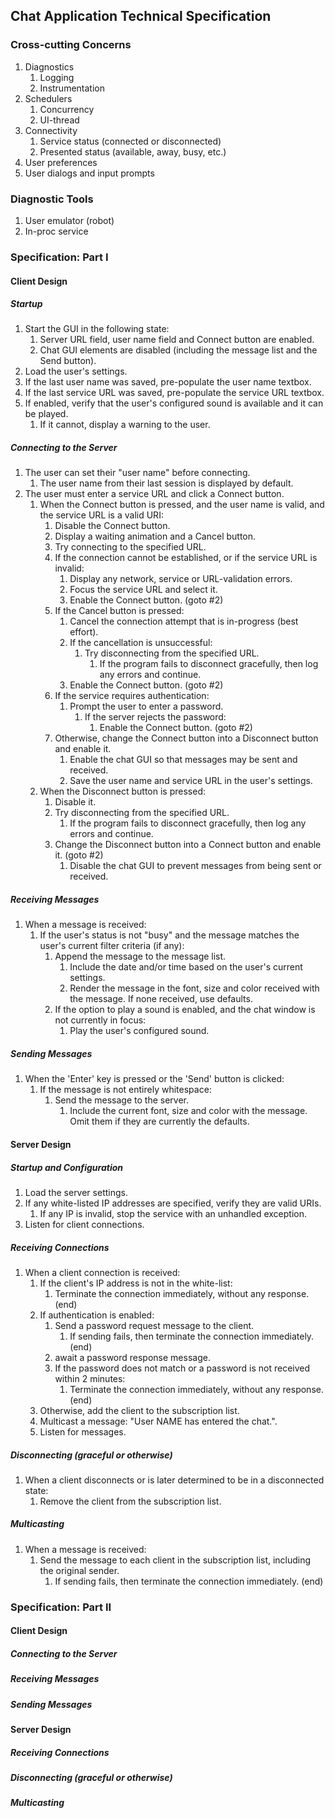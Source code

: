 ## Chat Application Technical Specification

### Cross-cutting Concerns
1. Diagnostics
   1. Logging
   1. Instrumentation
2. Schedulers
   1. Concurrency
   1. UI-thread
3. Connectivity
   1. Service status (connected or disconnected)
   2. Presented status (available, away, busy, etc.)
4. User preferences
5. User dialogs and input prompts

### Diagnostic Tools
1. User emulator (robot)
2. In-proc service

### Specification: Part I
#### Client Design
##### Startup
1. Start the GUI in the following state: 
   1. Server URL field, user name field and Connect button are enabled.
   2. Chat GUI elements are disabled (including the message list and the Send button).
2. Load the user's settings.
3. If the last user name was saved, pre-populate the user name textbox.
4. If the last service URL was saved, pre-populate the service URL textbox.
5. If enabled, verify that the user's configured sound is available and it can be played.
   1. If it cannot, display a warning to the user.

##### Connecting to the Server
1. The user can set their "user name" before connecting.
   1. The user name from their last session is displayed by default.
2. The user must enter a service URL and click a Connect button.
   1. When the Connect button is pressed, and the user name is valid, and the service URL is a valid URI:
      1. Disable the Connect button.
      1. Display a waiting animation and a Cancel button.
      1. Try connecting to the specified URL.
      1. If the connection cannot be established, or if the service URL is invalid:
         1. Display any network, service or URL-validation errors.
         2. Focus the service URL and select it.
         3. Enable the Connect button. (goto #2)
      1. If the Cancel button is pressed:
         1. Cancel the connection attempt that is in-progress (best effort).
         2. If the cancellation is unsuccessful:
            1. Try disconnecting from the specified URL.
               1. If the program fails to disconnect gracefully, then log any errors and continue.
         3. Enable the Connect button. (goto #2)
      1. If the service requires authentication:
         1. Prompt the user to enter a password.
            1. If the server rejects the password:
               1. Enable the Connect button. (goto #2)
      1. Otherwise, change the Connect button into a Disconnect button and enable it.
         1. Enable the chat GUI so that messages may be sent and received.
         2. Save the user name and service URL in the user's settings.
   1. When the Disconnect button is pressed:
      1. Disable it.
      1. Try disconnecting from the specified URL.
         1. If the program fails to disconnect gracefully, then log any errors and continue.
      1. Change the Disconnect button into a Connect button and enable it. (goto #2)
         1. Disable the chat GUI to prevent messages from being sent or received.

##### Receiving Messages
1. When a message is received:
   1. If the user's status is not "busy" and the message matches the user's current filter criteria (if any):
      1. Append the message to the message list.
         1. Include the date and/or time based on the user's current settings.
         1. Render the message in the font, size and color received with the message. If none received, use defaults.
      1. If the option to play a sound is enabled, and the chat window is not currently in focus:
         1. Play the user's configured sound.

##### Sending Messages
1. When the 'Enter' key is pressed or the 'Send' button is clicked:
   1. If the message is not entirely whitespace:
      1. Send the message to the server.
         1. Include the current font, size and color with the message. Omit them if they are currently the defaults.

#### Server Design
##### Startup and Configuration
1. Load the server settings.
2. If any white-listed IP addresses are specified, verify they are valid URIs.
   1. If any IP is invalid, stop the service with an unhandled exception.
3. Listen for client connections.

##### Receiving Connections
1. When a client connection is received:
   1. If the client's IP address is not in the white-list:
      1. Terminate the connection immediately, without any response. (end)
   1. If authentication is enabled:
      1. Send a password request message to the client.
         1. If sending fails, then terminate the connection immediately. (end)
      2. await a password response message.
      3. If the password does not match or a password is not received within 2 minutes:
         1. Terminate the connection immediately, without any response. (end)
   1. Otherwise, add the client to the subscription list.
   1. Multicast a message: "User NAME has entered the chat.".
   1. Listen for messages.

##### Disconnecting (graceful or otherwise)
1. When a client disconnects or is later determined to be in a disconnected state:
   1. Remove the client from the subscription list.

##### Multicasting
1. When a message is received:
   1. Send the message to each client in the subscription list, including the original sender.
      1. If sending fails, then terminate the connection immediately. (end)


### Specification: Part II
#### Client Design
##### Connecting to the Server
##### Receiving Messages
##### Sending Messages

#### Server Design
##### Receiving Connections
##### Disconnecting (graceful or otherwise)
##### Multicasting
